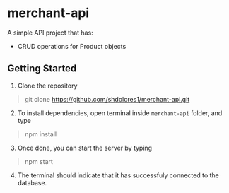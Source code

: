# merchant-api

A simple API project that has:
- CRUD operations for Product objects

## Getting Started

1. Clone the repository
> git clone https://github.com/shdolores1/merchant-api.git
2. To install dependencies, open terminal inside  `merchant-api`  folder, and type
> npm install 
3.  Once done, you can start the server by typing
> npm start
4.  The terminal should indicate that it has successfuly connected to the database.